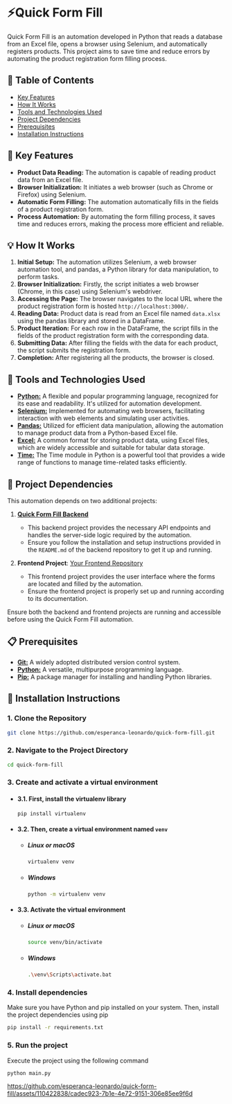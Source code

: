 # ⚡Quick Form Fill
Quick Form Fill is an automation developed in Python that reads a database from an Excel file, opens a browser using Selenium, and automatically registers products. This project aims to save time and reduce errors by automating the product registration form filling process.

## 📑 Table of Contents
- [Key Features](#-key-features)
- [How It Works](#-how-it-works)
- [Tools and Technologies Used](#-tools-and-technologies-used)
- [Project Dependencies](#-project-dependencies)
- [Prerequisites](#-prerequisites)
- [Installation Instructions](#-installation-instructions)

## 🚀 Key Features
- **Product Data Reading:** The automation is capable of reading product data from an Excel file. 
- **Browser Initialization:** It initiates a web browser (such as Chrome or Firefox) using Selenium. 
- **Automatic Form Filling:** The automation automatically fills in the fields of a product registration form. 
- **Process Automation:** By automating the form filling process, it saves time and reduces errors, making the process more efficient and reliable. 

## 💡 How It Works
1. **Initial Setup:** The automation utilizes Selenium, a web browser automation tool, and pandas, a Python library for data manipulation, to perform tasks.
2. **Browser Initialization:** Firstly, the script initiates a web browser (Chrome, in this case) using Selenium's webdriver.
3. **Accessing the Page:** The browser navigates to the local URL where the product registration form is hosted `http://localhost:3000/`.
4. **Reading Data:** Product data is read from an Excel file named `data.xlsx` using the pandas library and stored in a DataFrame.
5. **Product Iteration:** For each row in the DataFrame, the script fills in the fields of the product registration form with the corresponding data.
6. **Submitting Data:** After filling the fields with the data for each product, the script submits the registration form.
7. **Completion:** After registering all the products, the browser is closed.

## 🔧 Tools and Technologies Used
- [**Python:**](https://www.python.org/) A flexible and popular programming language, recognized for its ease and readability. It's utilized for automation development.
- [**Selenium:**](https://www.selenium.dev/) Implemented for automating web browsers, facilitating interaction with web elements and simulating user activities.
- [**Pandas:**](https://pandas.pydata.org/) Utilized for efficient data manipulation, allowing the automation to manage product data from a Python-based Excel file.
- [**Excel:**](https://support.microsoft.com/en-us/excel) A common format for storing product data, using Excel files, which are widely accessible and suitable for tabular data storage.
- [**Time:**](https://docs.python.org/3/library/time.html) The Time module in Python is a powerful tool that provides a wide range of functions to manage time-related tasks efficiently.

## 🔗 Project Dependencies
This automation depends on two additional projects:
1. [**Quick Form Fill Backend**](https://github.com/esperanca-leonardo/quick-form-fill-backend)
    - This backend project provides the necessary API endpoints and handles the server-side logic required by the automation.
    - Ensure you follow the installation and setup instructions provided in the `README.md` of the backend repository to get it up and running.

2. **Frontend Project**: [Your Frontend Repository](https://github.com/your-username/frontend-repo)
    - This frontend project provides the user interface where the forms are located and filled by the automation.
    - Ensure the frontend project is properly set up and running according to its documentation.

Ensure both the backend and frontend projects are running and accessible before using the Quick Form Fill automation.
  
## 📋 Prerequisites
- [**Git:**](https://git-scm.com/) A widely adopted distributed version control system.
- [**Python:**](https://www.python.org/) A versatile, multipurpose programming language.
- [**Pip:**](https://pip.pypa.io/en/stable/) A package manager for installing and handling Python libraries.

## 📝 Installation Instructions
### 1. Clone the Repository
```bash
git clone https://github.com/esperanca-leonardo/quick-form-fill.git
```

### 2. Navigate to the Project Directory
```bash
cd quick-form-fill
```

### 3. Create and activate a virtual environment

- #### 3.1. First, install the virtualenv library
    ```bash
    pip install virtualenv
    ```

- #### 3.2. Then, create a virtual environment named `venv`

  - ##### Linux or macOS
      ```bash
      virtualenv venv
      ```
  
  - ##### Windows
      ```bash
      python -m virtualenv venv
      ```

- #### 3.3. Activate the virtual environment
    
    - ##### Linux or macOS
        ```bash
        source venv/bin/activate
        ```
    
    - ##### Windows
        ```bash
        .\venv\Scripts\activate.bat
        ```

### 4. Install dependencies

Make sure you have Python and pip installed on your system. Then, install the project dependencies using pip

```bash
pip install -r requirements.txt
```

### 5. Run the project

Execute the project using the following command

```bash
python main.py
```




https://github.com/esperanca-leonardo/quick-form-fill/assets/110422838/cadec923-7b1e-4e72-9151-306e85ee9f6d

